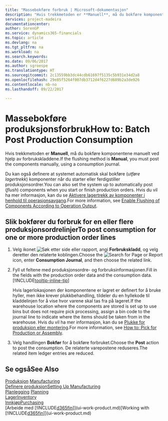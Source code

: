 ```yaml
---
title: "Massebokføre forbruk | Microsoft-dokumentasjon"
description: "Hvis trekkmetoden er **Manuell**, må du bokføre komponentene manuelt ved hjelp av forbrukskladdene."
services: project-madeira
documentationcenter: 
author: SorenGP
ms.service: dynamics365-financials
ms.topic: article
ms.devlang: na
ms.tgt_pltfrm: na
ms.workload: na
ms.search.keywords: 
ms.date: 09/06/2017
ms.author: sgroespe
ms.translationtype: HT
ms.sourcegitcommit: 2c13559bb3dc44cdb61697f5135c5b931e34d2a8
ms.openlocfilehash: 29e85f5264f007db3712d4f6227d689b2a3de926
ms.contentlocale: nb-no
ms.lasthandoff: 09/22/2017

---
```

# <a name="how-to-batch-post-production-consumption"></a><span data-ttu-id="64bd9-103">Massebokføre produksjonsforbruk</span><span class="sxs-lookup"><span data-stu-id="64bd9-103">How to: Batch Post Production Consumption</span></span>
<span data-ttu-id="64bd9-104">Hvis trekkmetoden er **Manuell**, må du bokføre komponentene manuelt ved hjelp av forbrukskladdene.</span><span class="sxs-lookup"><span data-stu-id="64bd9-104">If the flushing method is **Manual**, you must post the components manually, using a consumption journal.</span></span>

<span data-ttu-id="64bd9-105">Du kan også definere at systemet automatisk skal bokføre (*utføre lagertrekk*) komponenter når du starter eller ferdigstiller produksjonsordrer.</span><span class="sxs-lookup"><span data-stu-id="64bd9-105">You can also set the system up to automatically post (*flush*) components when you start or finish production orders.</span></span> <span data-ttu-id="64bd9-106">Hvis du vil ha mer informasjon, kan du se [Aktivere lagertrekk av komponenter i henhold til operasjonsavgang](production-how-to-flush-components-according-to-operation-output.md).</span><span class="sxs-lookup"><span data-stu-id="64bd9-106">For more information, see [Enable Flushing of Components According to Operation Output](production-how-to-flush-components-according-to-operation-output.md).</span></span>

## <a name="to-post-consumption-for-one-or-more-production-order-lines"></a><span data-ttu-id="64bd9-107">Slik bokfører du forbruk for en eller flere produksjonsordrelinjer</span><span class="sxs-lookup"><span data-stu-id="64bd9-107">To post consumption for one or more production order lines</span></span>  
1.  <span data-ttu-id="64bd9-108">Velg ikonet ![Søk etter side eller rapport](media/ui-search/search_small.png "Ikonet Søk etter side eller rapport"), angi **Forbrukskladd**, og velg deretter den relaterte koblingen.</span><span class="sxs-lookup"><span data-stu-id="64bd9-108">Choose the ![Search for Page or Report](media/ui-search/search_small.png "Search for Page or Report icon") icon, enter **Consumption Journal**, and then choose the related link.</span></span>  
2.  <span data-ttu-id="64bd9-109">Fyll ut feltene med produksjonsordre- og forbruksinformasjonen.</span><span class="sxs-lookup"><span data-stu-id="64bd9-109">Fill in the fields with the production order data and the consumption data.</span></span> [!INCLUDE[tooltip-inline-tip](includes/tooltip-inline-tip_md.md)]  

    <span data-ttu-id="64bd9-110">Hvis lagerlokasjonen der komponentene er lagret er definert for å bruke hyller, men ikke krever plukkbehandling, tildeler du en hyllekode til kladdelinjen for å vise hvor varene skal tas fra på lageret.</span><span class="sxs-lookup"><span data-stu-id="64bd9-110">If the warehouse location where the components are stored is set up to use bins but does not require pick processing, assign a bin code to the journal line to indicate where the items should be taken from in the warehouse.</span></span> <span data-ttu-id="64bd9-111">Hvis du vil ha mer informasjon, kan du se [Plukke for produksjon eller montering](warehouse-how-to-pick-for-production.md).</span><span class="sxs-lookup"><span data-stu-id="64bd9-111">For more information, see [How to: Pick for Production or Assembly](warehouse-how-to-pick-for-production.md).</span></span>  
3.  <span data-ttu-id="64bd9-112">Velg handlingen **Bokfør** for å bokføre forbruket.</span><span class="sxs-lookup"><span data-stu-id="64bd9-112">Choose the **Post** action to post the consumption.</span></span> <span data-ttu-id="64bd9-113">De relaterte varepostene reduseres.</span><span class="sxs-lookup"><span data-stu-id="64bd9-113">The related item ledger entries are reduced.</span></span>

## <a name="see-also"></a><span data-ttu-id="64bd9-114">Se også</span><span class="sxs-lookup"><span data-stu-id="64bd9-114">See Also</span></span>  
<span data-ttu-id="64bd9-115">[Produksjon](production-manage-manufacturing.md)  </span><span class="sxs-lookup"><span data-stu-id="64bd9-115">[Manufacturing](production-manage-manufacturing.md)  </span></span>  
[<span data-ttu-id="64bd9-116">Definere produksjon</span><span class="sxs-lookup"><span data-stu-id="64bd9-116">Setting Up Manufacturing</span></span>](production-configure-production-processes.md)  
<span data-ttu-id="64bd9-117">[Planlegging](production-planning.md)    </span><span class="sxs-lookup"><span data-stu-id="64bd9-117">[Planning](production-planning.md)    </span></span>  
[<span data-ttu-id="64bd9-118">Lager</span><span class="sxs-lookup"><span data-stu-id="64bd9-118">Inventory</span></span>](inventory-manage-inventory.md)  
[<span data-ttu-id="64bd9-119">Innkjøp</span><span class="sxs-lookup"><span data-stu-id="64bd9-119">Purchasing</span></span>](purchasing-manage-purchasing.md)  
<span data-ttu-id="64bd9-120">[Arbeide med [!INCLUDE[d365fin](includes/d365fin_md.md)]](ui-work-product.md)</span><span class="sxs-lookup"><span data-stu-id="64bd9-120">[Working with [!INCLUDE[d365fin](includes/d365fin_md.md)]](ui-work-product.md)</span></span>

